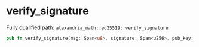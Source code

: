# verify_signature

Fully qualified path: `alexandria_math::ed25519::verify_signature`

```rust
pub fn verify_signature(msg: Span<u8>, signature: Span<u256>, pub_key: u256) -> bool
```

